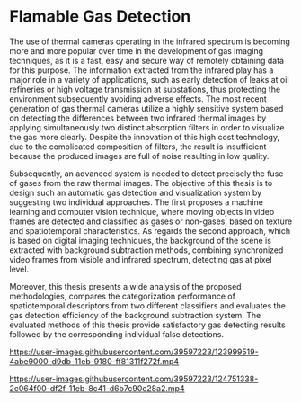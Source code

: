 # Flamable Gas Detection
The use of thermal cameras operating in the infrared spectrum is becoming more and more popular over time in the development of gas imaging techniques, as it is a fast, easy and secure way of remotely obtaining data for this purpose. The information extracted from the infrared play has a major role in a variety of applications, such as early detection of leaks at oil refineries or high voltage transmission at substations, thus protecting the environment subsequently avoiding adverse effects. The most recent generation of gas thermal cameras utilize a highly sensitive system based on detecting the differences between two infrared thermal images by applying simultaneously two distinct absorption filters in order to visualize the gas more clearly. Despite the innovation of this high cost technology, due to the complicated composition of filters, the result is insufficient because the produced images are full of noise resulting in low quality.

Subsequently, an advanced system is needed to detect precisely the fuse of gases from the raw thermal images. The objective of this thesis is to design such an automatic gas detection and visualization system by suggesting two individual approaches. The first proposes a machine learning and computer vision technique, where moving objects in video frames are detected and classified as gases or non-gases, based on texture and spatiotemporal characteristics. As regards the second approach, which is based on digital imaging techniques, the background of the scene is extracted with background subtraction methods, combining synchronized video frames from visible and infrared spectrum, detecting gas at pixel level.

Moreover, this thesis presents a wide analysis of the proposed methodologies, compares the categorization performance of spatiotemporal descriptors from two different classifiers and evaluates the gas detection efficiency of the background subtraction system. The evaluated methods of this thesis provide satisfactory gas detecting results followed by the corresponding individual false detections. 

https://user-images.githubusercontent.com/39597223/123999519-4abe9000-d9db-11eb-9180-ff81311f272f.mp4





https://user-images.githubusercontent.com/39597223/124751338-2c064f00-df2f-11eb-8c41-d6b7c90c28a2.mp4








